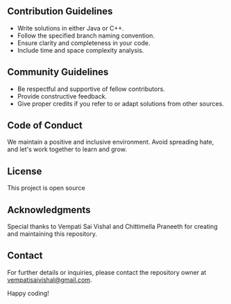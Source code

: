 
## Contribution Guidelines

- Write solutions in either Java or C++.
- Follow the specified branch naming convention.
- Ensure clarity and completeness in your code.
- Include time and space complexity analysis.

## Community Guidelines

- Be respectful and supportive of fellow contributors.
- Provide constructive feedback.
- Give proper credits if you refer to or adapt solutions from other sources.

## Code of Conduct

We maintain a positive and inclusive environment. Avoid spreading hate, and let's work together to learn and grow.

## License

This project is open source

## Acknowledgments

Special thanks to Vempati Sai Vishal and Chittimella Praneeth for creating and maintaining this repository.

## Contact

For further details or inquiries, please contact the repository owner at vempatisaivishal@gmail.com.

Happy coding!
